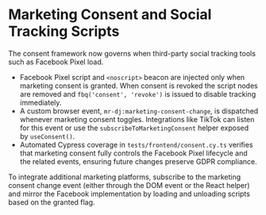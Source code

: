 # Marketing Consent and Social Tracking Scripts

The consent framework now governs when third-party social tracking tools such as Facebook Pixel load.

- Facebook Pixel script and `<noscript>` beacon are injected only when marketing consent is granted. When consent is revoked the script nodes are removed and `fbq('consent', 'revoke')` is issued to disable tracking immediately.
- A custom browser event, `mr-dj:marketing-consent-change`, is dispatched whenever marketing consent toggles. Integrations like TikTok can listen for this event or use the `subscribeToMarketingConsent` helper exposed by `useConsent()`.
- Automated Cypress coverage in `tests/frontend/consent.cy.ts` verifies that marketing consent fully controls the Facebook Pixel lifecycle and the related events, ensuring future changes preserve GDPR compliance.

To integrate additional marketing platforms, subscribe to the marketing consent change event (either through the DOM event or the React helper) and mirror the Facebook implementation by loading and unloading scripts based on the granted flag.
